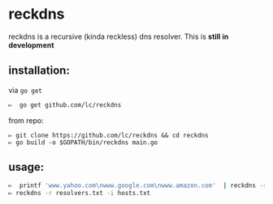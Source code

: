 # reckdns
reckdns is a recursive (kinda reckless) dns resolver. This is **still in development**

## installation:
via `go get`
```bash
▻  go get github.com/lc/reckdns
```

from repo:
```
▻ git clone https://github.com/lc/reckdns && cd reckdns
▻ go build -o $GOPATH/bin/reckdns main.go
```

## usage:
```bash
▻  printf 'www.yahoo.com\nwww.google.com\nwww.amazon.com'  | reckdns -r resolvers.txt -t 1
▻ reckdns -r resolvers.txt -i hosts.txt
```

